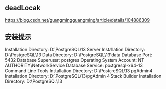 ## deadLocak
https://blog.csdn.net/guangmingguangming/article/details/104886309

## 安装提示 
Installation Directory: D:\PostgreSQL\13
Server Installation Directory: D:\PostgreSQL\13
Data Directory: D:\PostgreSQL\13\data
Database Port: 5432
Database Superuser: postgres
Operating System Account: NT AUTHORITY\NetworkService
Database Service: postgresql-x64-13
Command Line Tools Installation Directory: D:\PostgreSQL\13
pgAdmin4 Installation Directory: D:\PostgreSQL\13\pgAdmin 4
Stack Builder Installation Directory: D:\PostgreSQL\13
